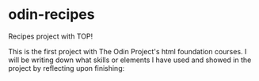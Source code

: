 # odin-recipes
Recipes project with TOP!

This is the first project with The Odin Project's html foundation courses.
I will be writing down what skills or elements I have used and showed in the project by reflecting upon finishing: